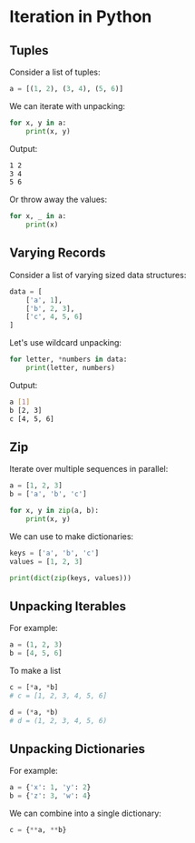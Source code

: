 # Iteration in Python

## Tuples

Consider a list of tuples:

```python
a = [(1, 2), (3, 4), (5, 6)]
```

We can iterate with unpacking:

```python
for x, y in a:
    print(x, y)
```

Output:

```bash
1 2
3 4
5 6
```

Or throw away the values:

```python
for x, _ in a:
    print(x)
```

## Varying Records

Consider a list of varying sized data structures:

```python
data = [
    ['a', 1],
    ['b', 2, 3],
    ['c', 4, 5, 6]
]
```

Let's use wildcard unpacking:

```python
for letter, *numbers in data:
    print(letter, numbers)
```

Output:

```bash
a [1]
b [2, 3]
c [4, 5, 6]
```

## Zip

Iterate over multiple sequences in parallel:

```python
a = [1, 2, 3]
b = ['a', 'b', 'c']

for x, y in zip(a, b):
    print(x, y)
```

We can use to make dictionaries:

```python
keys = ['a', 'b', 'c']
values = [1, 2, 3]

print(dict(zip(keys, values)))
```

## Unpacking Iterables

For example:

```python
a = (1, 2, 3)
b = [4, 5, 6]
```

To make a list

```python
c = [*a, *b]
# c = [1, 2, 3, 4, 5, 6]

d = (*a, *b)
# d = (1, 2, 3, 4, 5, 6)
```

## Unpacking Dictionaries

For example:

```python
a = {'x': 1, 'y': 2}
b = {'z': 3, 'w': 4}
```

We can combine into a single dictionary:

```python
c = {**a, **b}
```
